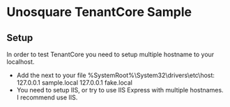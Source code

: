 ﻿# Unosquare TenantCore Sample

## Setup

In order to test TenantCore you need to setup multiple hostname to your localhost.

* Add the next to your file %SystemRoot%\System32\drivers\etc\host:
127.0.0.1   sample.local
127.0.0.1   fake.local
* You need to setup IIS, or try to use IIS Express with multiple hostnames. I recommend use IIS.